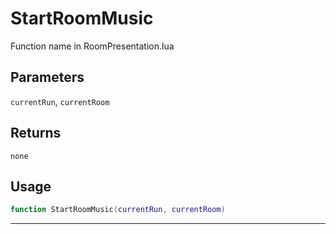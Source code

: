 # StartRoomMusic
Function name in RoomPresentation.lua
## Parameters
`currentRun`, `currentRoom`
## Returns
`none`
## Usage
```lua
function StartRoomMusic(currentRun, currentRoom)
```
---
